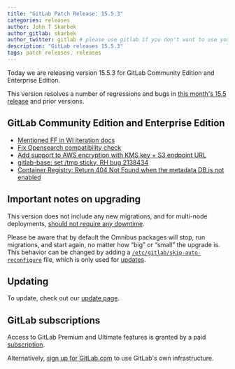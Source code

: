 ```yaml
---
title: "GitLab Patch Release: 15.5.3"
categories: releases
author: John T Skarbek
author_gitlab: skarbek
author_twitter: gitlab # please use gitlab if you don't want to use your own
description: "GitLab releases 15.5.3"
tags: patch releases, releases
---
```


<!-- For detailed instructions on how to complete this, please see https://gitlab.com/gitlab-org/release/docs/blob/master/general/patch/blog-post.md -->

Today we are releasing version 15.5.3 for GitLab Community Edition and Enterprise Edition.

This version resolves a number of regressions and bugs in
[this month's 15.5 release](/releases/2022/10/22/gitlab-15-5-released/) and
prior versions.

## GitLab Community Edition and Enterprise Edition

<!--
- [Description](GitLab MR LINK)
- [Description](GitLab MR LINK)
-->

* [Mentioned FF in WI iteration docs](https://gitlab.com/gitlab-org/gitlab/-/merge_requests/101977)
* [Fix Opensearch compatibility check](https://gitlab.com/gitlab-org/gitlab/-/merge_requests/102285)
* [Add support to AWS encryption with KMS key + S3 endpoint URL](https://gitlab.com/gitlab-org/build/CNG/-/merge_requests/1085)
* [gitlab-base: set /tmp sticky, RH bug 2138434](https://gitlab.com/gitlab-org/build/CNG/-/merge_requests/1184)
* [Container Registry: Return 404 Not Found when the metadata DB is not enabled](https://gitlab.com/gitlab-org/container-registry/-/issues/815)
<!-- {{ MERGE_REQUEST_LIST }} -->

## Important notes on upgrading

This version does not include any new migrations, and for multi-node deployments, [should not require any downtime](https://docs.gitlab.com/ee/update/#upgrading-without-downtime).

Please be aware that by default the Omnibus packages will stop, run migrations,
and start again, no matter how “big” or “small” the upgrade is. This behavior
can be changed by adding a [`/etc/gitlab/skip-auto-reconfigure`](http://docs.gitlab.com/omnibus/update/README.html) file,
which is only used for [updates](https://docs.gitlab.com/omnibus/update/README.html).

## Updating

To update, check out our [update page](/update/).

## GitLab subscriptions

Access to GitLab Premium and Ultimate features is granted by a paid [subscription](/pricing/).

Alternatively, [sign up for GitLab.com](https://gitlab.com/users/sign_in)
to use GitLab's own infrastructure.
